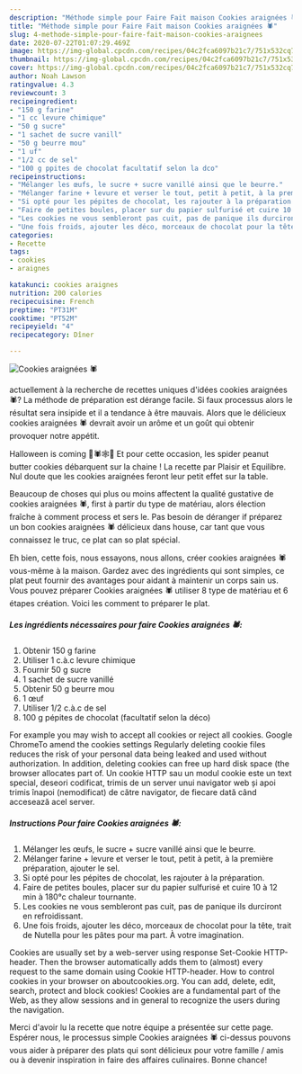 ```yaml
---
description: "Méthode simple pour Faire Fait maison Cookies araignées 🕷️"
title: "Méthode simple pour Faire Fait maison Cookies araignées 🕷️"
slug: 4-methode-simple-pour-faire-fait-maison-cookies-araignees
date: 2020-07-22T01:07:29.469Z
image: https://img-global.cpcdn.com/recipes/04c2fca6097b21c7/751x532cq70/cookies-araignees-🕷️-photo-principale-de-la-recette.jpg
thumbnail: https://img-global.cpcdn.com/recipes/04c2fca6097b21c7/751x532cq70/cookies-araignees-🕷️-photo-principale-de-la-recette.jpg
cover: https://img-global.cpcdn.com/recipes/04c2fca6097b21c7/751x532cq70/cookies-araignees-🕷️-photo-principale-de-la-recette.jpg
author: Noah Lawson
ratingvalue: 4.3
reviewcount: 3
recipeingredient:
- "150 g farine"
- "1 cc levure chimique"
- "50 g sucre"
- "1 sachet de sucre vanill"
- "50 g beurre mou"
- "1 uf"
- "1/2 cc de sel"
- "100 g ppites de chocolat facultatif selon la dco"
recipeinstructions:
- "Mélanger les œufs, le sucre + sucre vanillé ainsi que le beurre."
- "Mélanger farine + levure et verser le tout, petit à petit, à la première préparation, ajouter le sel."
- "Si opté pour les pépites de chocolat, les rajouter à la préparation."
- "Faire de petites boules, placer sur du papier sulfurisé et cuire 10 à 12 min à 180°c chaleur tournante."
- "Les cookies ne vous sembleront pas cuit, pas de panique ils durciront en refroidissant."
- "Une fois froids, ajouter les déco, morceaux de chocolat pour la tête, trait de Nutella pour les pâtes pour ma part. À votre imagination."
categories:
- Recette
tags:
- cookies
- araignes

katakunci: cookies araignes 
nutrition: 200 calories
recipecuisine: French
preptime: "PT31M"
cooktime: "PT52M"
recipeyield: "4"
recipecategory: Dîner

---
```



![Cookies araignées 🕷️](https://img-global.cpcdn.com/recipes/04c2fca6097b21c7/751x532cq70/cookies-araignees-🕷️-photo-principale-de-la-recette.jpg)

actuellement à la recherche de recettes uniques d'idées cookies araignées 🕷️? La méthode de préparation est dérange facile. Si faux processus alors le résultat sera insipide et il a tendance à être mauvais. Alors que le délicieux cookies araignées 🕷️ devrait avoir un arôme et un goût qui obtenir provoquer notre appétit.

Halloween is coming 👻🕷️🕸️🎃 Et pour cette occasion, les spider peanut butter cookies débarquent sur la chaine ! La recette par Plaisir et Equilibre. Nul doute que les cookies araignées feront leur petit effet sur la table.

Beaucoup de choses qui plus ou moins affectent la qualité gustative de cookies araignées 🕷️, first à partir du type de matériau, alors élection fraîche à comment process et sers le. Pas besoin de déranger if préparez un bon cookies araignées 🕷️ délicieux dans house, car tant que vous connaissez le truc, ce plat can so plat spécial.


Eh bien, cette fois, nous essayons, nous allons, créer cookies araignées 🕷️ vous-même à la maison. Gardez avec des ingrédients qui sont simples, ce plat peut fournir des avantages pour aidant à maintenir un corps sain us. Vous pouvez préparer Cookies araignées 🕷️ utiliser 8 type de matériau et 6 étapes création. Voici les comment to préparer le plat.

<!--inarticleads1-->

##### Les ingrédients nécessaires pour faire Cookies araignées 🕷️:

1. Obtenir 150 g farine
1. Utiliser 1 c.à.c levure chimique
1. Fournir 50 g sucre
1.  1 sachet de sucre vanillé
1. Obtenir 50 g beurre mou
1.  1 œuf
1. Utiliser 1/2 c.à.c de sel
1.  100 g pépites de chocolat (facultatif selon la déco)


For example you may wish to accept all cookies or reject all cookies. Google ChromeTo amend the cookies settings Regularly deleting cookie files reduces the risk of your personal data being leaked and used without authorization. In addition, deleting cookies can free up hard disk space (the browser allocates part of. Un cookie HTTP sau un modul cookie este un text special, deseori codificat, trimis de un server unui navigator web și apoi trimis înapoi (nemodificat) de către navigator, de fiecare dată când accesează acel server. 

<!--inarticleads2-->

##### Instructions Pour faire Cookies araignées 🕷️:

1. Mélanger les œufs, le sucre + sucre vanillé ainsi que le beurre.
1. Mélanger farine + levure et verser le tout, petit à petit, à la première préparation, ajouter le sel.
1. Si opté pour les pépites de chocolat, les rajouter à la préparation.
1. Faire de petites boules, placer sur du papier sulfurisé et cuire 10 à 12 min à 180°c chaleur tournante.
1. Les cookies ne vous sembleront pas cuit, pas de panique ils durciront en refroidissant.
1. Une fois froids, ajouter les déco, morceaux de chocolat pour la tête, trait de Nutella pour les pâtes pour ma part. À votre imagination.


Cookies are usually set by a web-server using response Set-Cookie HTTP-header. Then the browser automatically adds them to (almost) every request to the same domain using Cookie HTTP-header. How to control cookies in your browser on aboutcookies.org. You can add, delete, edit, search, protect and block cookies! Cookies are a fundamental part of the Web, as they allow sessions and in general to recognize the users during the navigation. 


Merci d'avoir lu la recette que notre équipe a présentée sur cette page. Espérer nous, le processus simple Cookies araignées 🕷️ ci-dessus pouvons vous aider à préparer des plats qui sont délicieux pour votre famille / amis ou à devenir inspiration in faire des affaires culinaires. Bonne chance!
